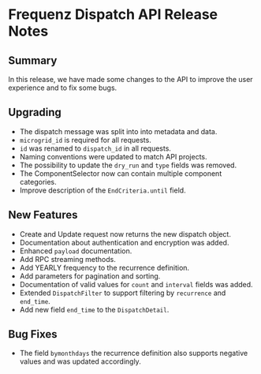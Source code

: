 # Frequenz Dispatch API Release Notes

## Summary

In this release, we have made some changes to the API to improve the user experience and to fix some bugs.

## Upgrading

* The dispatch message was split into into metadata and data.
* `microgrid_id` is required for all requests.
* `id` was renamed to `dispatch_id` in all requests.
* Naming conventions were updated to match API projects.
* The possibility to update the `dry_run` and `type` fields was removed.
* The ComponentSelector now can contain multiple component categories.
* Improve description of the `EndCriteria.until` field.

## New Features

* Create and Update request now returns the new dispatch object.
* Documentation about authentication and encryption was added.
* Enhanced `payload` documentation.
* Add RPC streaming methods.
* Add YEARLY frequency to the recurrence definition.
* Add parameters for pagination and sorting.
* Documentation of valid values for `count` and `interval` fields was added.
* Extended `DispatchFilter` to support filtering by `recurrence` and `end_time`.
* Add new field `end_time` to the `DispatchDetail`.

## Bug Fixes

* The field `bymonthdays` the recurrence definition also supports negative values and was updated accordingly.

